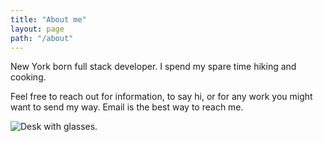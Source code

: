 ```yaml
---
title: "About me"
layout: page
path: "/about"
---
```


New York born full stack developer. I spend my spare time hiking and cooking.

Feel free to reach out for information, to say hi, or for any work you might want to send my way. Email is the best way to reach me.

![Desk with glasses.](./1.png)
